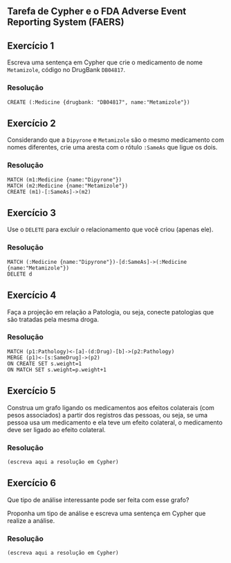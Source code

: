 ## Tarefa de Cypher e o FDA Adverse Event Reporting System (FAERS)

## Exercício 1

Escreva uma sentença em Cypher que crie o medicamento de nome `Metamizole`, código no DrugBank `DB04817`.

### Resolução
~~~cypher
CREATE (:Medicine {drugbank: "DB04817", name:"Metamizole"})
~~~

## Exercício 2

Considerando que a `Dipyrone` e `Metamizole` são o mesmo medicamento com nomes diferentes, crie uma aresta com o rótulo `:SameAs` que ligue os dois.

### Resolução
~~~cypher
MATCH (m1:Medicine {name:"Dipyrone"})
MATCH (m2:Medicine {name:"Metamizole"})
CREATE (m1)-[:SameAs]->(m2)
~~~

## Exercício 3

Use o `DELETE` para excluir o relacionamento que você criou (apenas ele).

### Resolução
~~~cypher
MATCH (:Medicine {name:"Dipyrone"})-[d:SameAs]->(:Medicine {name:"Metamizole"})
DELETE d
~~~

## Exercício 4

Faça a projeção em relação a Patologia, ou seja, conecte patologias que são tratadas pela mesma droga.

### Resolução
~~~cypher
MATCH (p1:Pathology)<-[a]-(d:Drug)-[b]->(p2:Pathology)
MERGE (p1)<-[s:SameDrug]->(p2)
ON CREATE SET s.weight=1
ON MATCH SET s.weight=p.weight+1
~~~

## Exercício 5

Construa um grafo ligando os medicamentos aos efeitos colaterais (com pesos associados) a partir dos registros das pessoas, ou seja, se uma pessoa usa um medicamento e ela teve um efeito colateral, o medicamento deve ser ligado ao efeito colateral.

### Resolução
~~~cypher
(escreva aqui a resolução em Cypher)
~~~

## Exercício 6

Que tipo de análise interessante pode ser feita com esse grafo?

Proponha um tipo de análise e escreva uma sentença em Cypher que realize a análise.

### Resolução
~~~cypher
(escreva aqui a resolução em Cypher)
~~~
